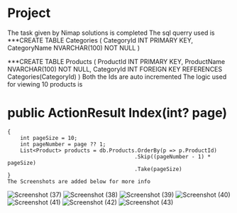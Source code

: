 # Project
The task given by Nimap solutions is completed
The sql querry used is 
***CREATE TABLE Categories (
    CategoryId INT PRIMARY KEY,
    CategoryName NVARCHAR(100) NOT NULL
)

***CREATE TABLE Products (
    ProductId INT PRIMARY KEY,
    ProductName NVARCHAR(100) NOT NULL,
    CategoryId INT FOREIGN KEY REFERENCES Categories(CategoryId)
)
Both the Ids are auto incremented
The logic used for viewing 10 products is 
# public ActionResult Index(int? page)
    {
        int pageSize = 10;
        int pageNumber = page ?? 1;
        List<Product> products = db.Products.OrderBy(p => p.ProductId)
                                            .Skip((pageNumber - 1) * pageSize)
                                            .Take(pageSize)
    }
    The Screenshots are added below for more info
![Screenshot (37)](https://github.com/zeusssx/Project/assets/76738182/ddef7867-127d-4fb8-9005-7982a5b69dbb)
![Screenshot (38)](https://github.com/zeusssx/Project/assets/76738182/3e298e2a-c4c6-4c9b-97b6-729f151d5e22)
![Screenshot (39)](https://github.com/zeusssx/Project/assets/76738182/311519ce-bead-4be2-892a-a34b6af354b0)
![Screenshot (40)](https://github.com/zeusssx/Project/assets/76738182/5e0232e4-e943-4209-b450-c42e67e04740)
![Screenshot (41)](https://github.com/zeusssx/Project/assets/76738182/064dfd94-54b4-45fe-bfb6-401c3d6ad4fd)
![Screenshot (42)](https://github.com/zeusssx/Project/assets/76738182/6dbc2ead-dce3-4da0-a444-a5c6f34ded42)
![Screenshot (43)](https://github.com/zeusssx/Project/assets/76738182/655b9002-a5e2-4419-9d7c-73d4f7256ea5)
